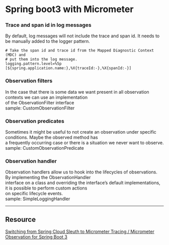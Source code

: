 # Spring boot3 with Micrometer


### Trace and span id in log messages
By default, log messages will not include the trace and span id. It needs to be manually added to the logger pattern.

```properties
# Take the span id and trace id from the Mapped Diagnostic Context (MDC) and 
# put them into the log message.
logging.pattern.level=%5p [${spring.application.name:},%X{traceId:-},%X{spanId:-}]
```

### Observation filters
In the case that there is some data we want present in all observation contexts we can use an implementation  <br> 
of the ObservationFilter interface <br>
sample: CustomObservationFilter

### Observation predicates
Sometimes it might be useful to not create an observation under specific conditions. Maybe the observed method has <br>
a frequently occurring case or there is a situation we never want to observe. <br>
sample: CustomObservationPredicate

### Observation handler
Observation handlers allow us to hook into the lifecycles of observations. By implementing the ObservationHandler <br>
interface on a class and overriding the interface’s default implementations, it is possible to perform custom actions <br>
on specific lifecycle events. <br>
sample: SimpleLoggingHandler

***
## Resource
[Switching from Spring Cloud Sleuth to Micrometer Tracing / Micrometer Observation for Spring Boot 3](https://openvalue.blog/posts/2022/12/16/tracing-in-spring-boot-2-and-3/)